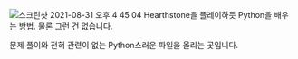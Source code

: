![스크린샷 2021-08-31 오후 4 45 04](https://user-images.githubusercontent.com/4264264/131466020-f7cc72d0-b872-4cef-bd6b-e3eea262cacd.png)
Hearthstone을 플레이하듯 Python을 배우는 방법. 물론 그런 건 없습니다.

문제 풀이와 전혀 관련이 없는 Python스러운 파일을 올리는 곳입니다.

